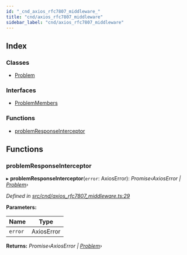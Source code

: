 ```yaml
---
id: "_cnd_axios_rfc7807_middleware_"
title: "cnd/axios_rfc7807_middleware"
sidebar_label: "cnd/axios_rfc7807_middleware"
---
```


## Index

### Classes

* [Problem](../classes/_cnd_axios_rfc7807_middleware_.problem.md)

### Interfaces

* [ProblemMembers](../interfaces/_cnd_axios_rfc7807_middleware_.problemmembers.md)

### Functions

* [problemResponseInterceptor](_cnd_axios_rfc7807_middleware_.md#problemresponseinterceptor)

## Functions

###  problemResponseInterceptor

▸ **problemResponseInterceptor**(`error`: AxiosError): *Promise‹AxiosError | [Problem](../classes/_cnd_axios_rfc7807_middleware_.problem.md)›*

*Defined in [src/cnd/axios_rfc7807_middleware.ts:29](https://github.com/comit-network/comit-js-sdk/blob/ee6360f/src/cnd/axios_rfc7807_middleware.ts#L29)*

**Parameters:**

Name | Type |
------ | ------ |
`error` | AxiosError |

**Returns:** *Promise‹AxiosError | [Problem](../classes/_cnd_axios_rfc7807_middleware_.problem.md)›*
